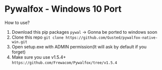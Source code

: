 # Pywalfox - Windows 10 Port

How to use?
1. Download this pip packages `pywal` -> Gonna be ported to windows soon
2. Clone this repo `git clone https://github.com/Gusted/pywalfox-native-win.git`
3. Open setup.exe with ADMIN permission(It will ask by default if you forget)
4. Make sure you use v1.5.4+ `https://github.com/Frewacom/Pywalfox/tree/v1.5.4`

